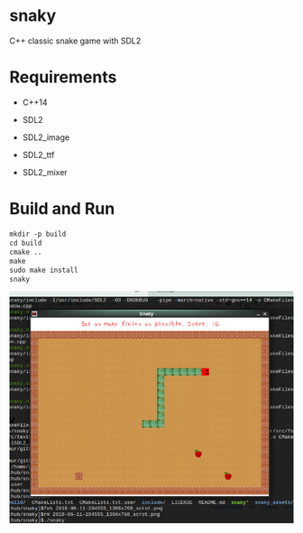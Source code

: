 # snaky
C++ classic snake game with SDL2

# Requirements
  - C++14
  
  - SDL2
  
  - SDL2_image
  
  - SDL2_ttf
  
  - SDL2_mixer
  
# Build and Run
    mkdir -p build
    cd build
    cmake ..
    make
    sudo make install
    snaky


![](screenshot.png)
